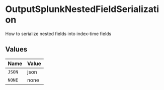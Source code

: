 # OutputSplunkNestedFieldSerialization

How to serialize nested fields into index-time fields


## Values

| Name   | Value  |
| ------ | ------ |
| `JSON` | json   |
| `NONE` | none   |